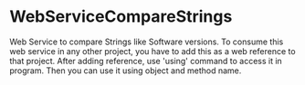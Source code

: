 # WebServiceCompareStrings
Web Service to compare Strings like Software versions.
To consume this web service in any other project, you have to add this as a web reference to that project.
After adding reference, use 'using' command to access it in program.
Then you can use it using object and method name.
